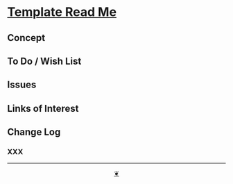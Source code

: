 


# [Template Read Me]( ./readme.html )

<!--
<div style=height:300px;overflow:hidden;width:100%;resize:both; ><iframe src=https://evereverland.github.io/lib/style/ height=100% width=100% ></iframe></div>
_Spider /lib/style_

### Full Screen: [/lib/style]( https://evereverland.github.io/lib/style/ )
-->


## Concept


## To Do / Wish List


## Issues


## Links of Interest


## Change Log

### XXX


***

<center><a href=javascript:window.scrollTo(0,0); class=aDingbat > ❦ </a></center>

